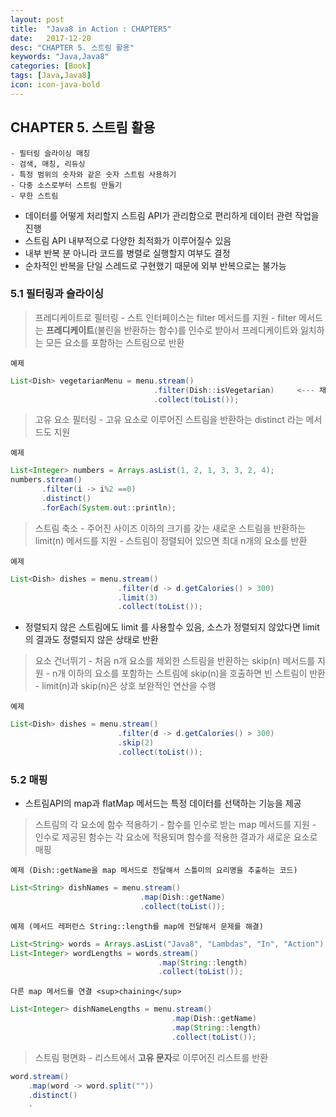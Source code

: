 ```yaml
---
layout: post
title:  "Java8 in Action : CHAPTER5"
date:   2017-12-20
desc: "CHAPTER 5. 스트림 활용"
keywords: "Java,Java8"
categories: [Book]
tags: [Java,Java8]
icon: icon-java-bold
---
```



## CHAPTER 5. 스트림 활용

```text
- 필터링 슬라이싱 매칭
- 검색, 매칭, 리듀싱
- 특정 범위의 숫자와 같은 숫자 스트림 사용하기
- 다중 소스로부터 스트림 만들기
- 무한 스트림
```

-	데이터를 어떻게 처리할지 스트림 API가 관리함으로 편리하게 데이터 관련 작업을 진행
-	스트림 API 내부적으로 다양한 최적화가 이루어질수 있음
-	내부 반복 분 아니라 코드를 병렬로 실행할지 여부도 결정
-	순차적인 반복을 단일 스레드로 구현했기 때문에 외부 반복으로는 불가능

### 5.1 필터링과 슬라이싱

> 프레디케이트로 필터링 - 스트 인터페이스는 filter 메서드를 지원 - filter 메서드는 **프레디케이트**(불린을 반환하는 함수)를 인수로 받아서 프레디케이트와 잃치하는 모든 요소를 포함하는 스트림으로 반환

`예제`

```java
List<Dish> vegetarianMenu = menu.stream()
                                .filter(Dish::isVegetarian)     <--- 채식요리인지 확인하는 메서드 레퍼런스
                                .collect(toList());
```

> 고유 요소 필터링 - 고유 요소로 이루어진 스트림을 반환하는 distinct 라는 메서드도 지원

`예제`

```java
List<Integer> numbers = Arrays.asList(1, 2, 1, 3, 3, 2, 4);
numbers.stream()
       .filter(i -> i%2 ==0)
       .distinct()
       .forEach(System.out::println);
```

> 스트림 축소 - 주어진 사이즈 이하의 크기를 갖는 새로운 스트림을 반환하는 limit(n) 메서드를 지원 - 스트림이 정렬되어 있으면 최대 n개의 요소를 반환

`예제`

```java
List<Dish> dishes = menu.stream()
                        .filter(d -> d.getCalories() > 300)
                        .limit(3)
                        .collect(toList());
```

-	정렬되지 않은 스트림에도 limit 를 사용할수 있음, 소스가 정렬되지 않았다면 limit의 결과도 정렬되지 않은 상태로 반환

> 요소 건너뛰기 - 처음 n개 요소를 제외한 스트림을 반환하는 skip(n) 메서드를 지원 - n개 이하의 요소를 포함하는 스트림에 skip(n)을 호출하면 빈 스트림이 반환 - limit(n)과 skip(n)은 상호 보완적인 연산을 수행

`예제`

```java
List<Dish> dishes = menu.stream()
                        .filter(d -> d.getCalories() > 300)
                        .skip(2)
                        .collect(toList());
```

### 5.2 매핑

-	스트림API의 map과 flatMap 메서드는 특정 데이터를 선택하는 기능을 제공

> 스트림의 각 요소에 함수 적용하기 - 함수를 인수로 받는 map 메서드를 지원 - 인수로 제공된 함수는 각 요소에 적용되며 함수를 적용한 결과가 새로운 요소로 매핑

`예제 (Dish::getName을 map 메서드로 전달해서 스틀미의 요리명을 추출하는 코드)`

```java
List<String> dishNames = menu.stream()
                             .map(Dish::getName)
                             .collect(toList());
```

`예제 (메서드 레퍼런스 String::length를 map에 전달해서 문제를 해결)`

```java
List<String> words = Arrays.asList("Java8", "Lambdas", "In", "Action");
List<Integer> wordLengths = words.stream()
                                 .map(String::length)
                                 .collect(toList());
```

`다른 map 메서드를 연결 <sup>chaining</sup>`

```java
List<Integer> dishNameLengths = menu.stream()
                                    .map(Dish::getName)
                                    .map(String::length)
                                    .collect(toList());
```

> 스트림 평면화 - 리스트에서 **고유 문자**로 이루어진 리스트를 반환

```java
word.stream()
    .map(word -> word.split(""))
    .distinct()
    .
```






